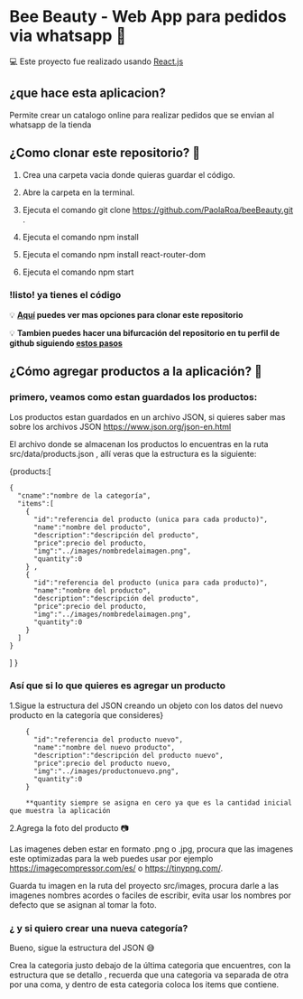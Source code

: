 # Bee Beauty - Web App para pedidos via whatsapp :iphone:

:computer: Este proyecto fue realizado usando [React.js](https://es.reactjs.org/)

## ¿que hace esta aplicacion?

Permite crear un catalogo online para realizar pedidos que se envian al whatsapp de la tienda

## ¿Como clonar este repositorio? :floppy_disk:

1. Crea una carpeta vacia donde quieras guardar el código.

2. Abre la carpeta en la terminal.

3. Ejecuta el comando git clone https://github.com/PaolaRoa/beeBeauty.git .

4. Ejecuta el comando npm install

5. Ejecuta el comando npm install react-router-dom

6. Ejecuta el comando npm start 

### !listo! ya tienes el código 


:bulb: **[Aquí](https://docs.github.com/es/github/creating-cloning-and-archiving-repositories/cloning-a-repository) puedes ver mas opciones para clonar este repositorio**

:bulb: **Tambien puedes hacer una bifurcación del repositorio en tu perfil de github siguiendo [estos pasos](https://docs.github.com/es/github/getting-started-with-github/fork-a-repo)**

## ¿Cómo agregar productos a la aplicación? :convenience_store:

### primero, veamos como estan guardados los productos:
Los productos estan guardados en un archivo JSON, si quieres saber mas sobre los archivos JSON https://www.json.org/json-en.html

El archivo donde se almacenan los productos lo encuentras en la ruta src/data/products.json , allí veras que la estructura es la siguiente:

{products:[

    {
      "cname":"nombre de la categoría",
      "items":[
        {
          "id":"referencia del producto (unica para cada producto)",
          "name":"nombre del producto",
          "description":"descripción del producto",
          "price":precio del producto,
          "img":"../images/nombredelaimagen.png",
          "quantity":0
        } ,
        {
          "id":"referencia del producto (unica para cada producto)",
          "name":"nombre del producto",
          "description":"descripción del producto",
          "price":precio del producto,
          "img":"../images/nombredelaimagen.png",
          "quantity":0
        } 
      ]   
    }
   ] 
 }

### Así  que si lo que quieres es agregar un producto

1.Sigue la estructura del JSON creando un objeto con los datos del nuevo producto en la categoría que consideres}

        {
          "id":"referencia del producto nuevo",
          "name":"nombre del nuevo producto",
          "description":"descripción del producto nuevo",
          "price":precio del producto nuevo,
          "img":"../images/productonuevo.png",
          "quantity":0
        } 
        
        **quantity siempre se asigna en cero ya que es la cantidad inicial que muestra la aplicación

2.Agrega la foto del producto :camera:
        
Las imagenes deben estar en formato .png o .jpg, procura que las imagenes este optimizadas para la web puedes usar por ejemplo https://imagecompressor.com/es/ o https://tinypng.com/.

Guarda tu imagen en la ruta  del proyecto src/images, procura darle a las imagenes nombres acordes o faciles de escribir, evita usar los nombres por defecto que se asignan al tomar la foto.

### ¿ y si quiero crear una nueva categoría?

Bueno, sigue la estructura del JSON :sweat_smile:

Crea la categoria justo debajo de la última categoria que encuentres, con la estructura que se detallo , recuerda que una categoria va separada de otra por una coma, y dentro de esta categoria coloca los items que contiene.

